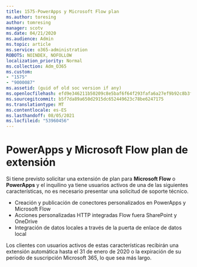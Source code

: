```yaml
---
title: 1575-PowerApps y Microsoft Flow plan
ms.author: toresing
author: tomresing
manager: scotv
ms.date: 04/21/2020
ms.audience: Admin
ms.topic: article
ms.service: o365-administration
ROBOTS: NOINDEX, NOFOLLOW
localization_priority: Normal
ms.collection: Adm_O365
ms.custom:
- "1575"
- "9000087"
ms.assetid: (guid of old soc version if any)
ms.openlocfilehash: efd9e346211b50209c8e5baf6f64f293fafa6a27ef9b92c8b3f6fade889307a4
ms.sourcegitcommit: b5f7da89a650d2915dc652449623c78be6247175
ms.translationtype: MT
ms.contentlocale: es-ES
ms.lasthandoff: 08/05/2021
ms.locfileid: "53960456"
---
```

# <a name="powerapps-and-microsoft-flow-plan-extension"></a>PowerApps y Microsoft Flow plan de extensión

Si tiene previsto solicitar una extensión de plan para **Microsoft Flow** o **PowerApps** y el inquilino ya tiene usuarios activos de una de las siguientes características, no es necesario presentar una solicitud de soporte técnico.

- Creación y publicación de conectores personalizados en PowerApps y Microsoft Flow
- Acciones personalizadas HTTP integradas Flow fuera SharePoint y OneDrive
- Integración de datos locales a través de la puerta de enlace de datos local

Los clientes con usuarios activos de estas características recibirán una extensión automática hasta el 31 de enero de 2020 o la expiración de su período de suscripción Microsoft 365, lo que sea más largo.